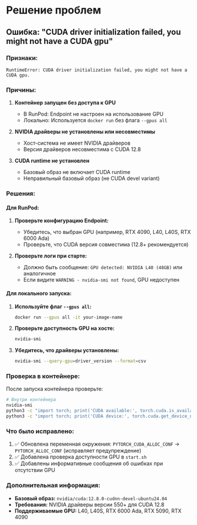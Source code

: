 # Решение проблем

## Ошибка: "CUDA driver initialization failed, you might not have a CUDA gpu"

### Признаки:
```
RuntimeError: CUDA driver initialization failed, you might not have a CUDA gpu.
```

### Причины:

1. **Контейнер запущен без доступа к GPU**
   - В RunPod: Endpoint не настроен на использование GPU
   - Локально: Используется `docker run` без флага `--gpus all`

2. **NVIDIA драйверы не установлены или несовместимы**
   - Хост-система не имеет NVIDIA драйверов
   - Версия драйверов несовместима с CUDA 12.8

3. **CUDA runtime не установлен**
   - Базовый образ не включает CUDA runtime
   - Неправильный базовый образ (не CUDA devel variant)

### Решения:

#### Для RunPod:

1. **Проверьте конфигурацию Endpoint:**
   - Убедитесь, что выбран GPU (например, RTX 4090, L40, L40S, RTX 6000 Ada)
   - Проверьте, что CUDA версия совместима (12.8+ рекомендуется)

2. **Проверьте логи при старте:**
   - Должно быть сообщение: `GPU detected: NVIDIA L40 (48GB)` или аналогичное
   - Если видите `WARNING - nvidia-smi not found`, GPU недоступен

#### Для локального запуска:

1. **Используйте флаг `--gpus all`:**
   ```bash
   docker run --gpus all -it your-image-name
   ```

2. **Проверьте доступность GPU на хосте:**
   ```bash
   nvidia-smi
   ```

3. **Убедитесь, что драйверы установлены:**
   ```bash
   nvidia-smi --query-gpu=driver_version --format=csv
   ```

### Проверка в контейнере:

После запуска контейнера проверьте:

```bash
# Внутри контейнера
nvidia-smi
python3 -c "import torch; print('CUDA available:', torch.cuda.is_available())"
python3 -c "import torch; print('CUDA device:', torch.cuda.get_device_name(0) if torch.cuda.is_available() else 'N/A')"
```

### Что было исправлено:

1. ✅ Обновлена переменная окружения: `PYTORCH_CUDA_ALLOC_CONF` → `PYTORCH_ALLOC_CONF` (исправляет предупреждение)
2. ✅ Добавлена проверка доступности GPU в `start.sh`
3. ✅ Добавлены информативные сообщения об ошибках при отсутствии GPU

### Дополнительная информация:

- **Базовый образ:** `nvidia/cuda:12.8.0-cudnn-devel-ubuntu24.04`
- **Требования:** NVIDIA драйверы версии 550+ для CUDA 12.8
- **Поддерживаемые GPU:** L40, L40S, RTX 6000 Ada, RTX 5090, RTX 4090

